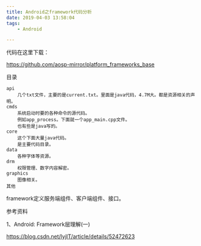 ```yaml
---
title: Android之framework代码分析
date: 2019-04-03 13:58:04
tags:
	- Android

---
```




代码在这里下载：

https://github.com/aosp-mirror/platform_frameworks_base

目录

```
api
	几个txt文件，主要的是current.txt。里面是java代码，4.7M大。都是资源相关的声明。
cmds
	系统启动时要的各种命令的源代码。
	例如app_process。下面就一个app_main.cpp文件。
	也有些是java写的。
core
	这个下面大量java代码。
	是主要代码目录。
data
	各种字体等资源。
drm
	权限管理、数字内容解密。
graphics
	图像相关。
其他
```



framework定义服务端组件、客户端组件、接口。



参考资料

1、Android: Framework层理解(一)

https://blog.csdn.net/lyjIT/article/details/52472623






